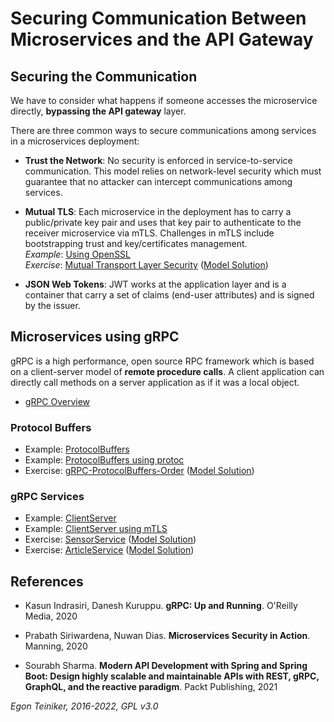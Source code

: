 # Securing Communication Between Microservices and the API Gateway 

## Securing the Communication
We have to consider what happens if someone accesses the microservice directly,
**bypassing the API gateway** layer.

There are three common ways to secure communications among services in a microservices deployment:
* **Trust the Network**: No security is enforced in service-to-service communication. 
  This model relies on network-level security which must guarantee that no attacker can intercept 
  communications among services.  

* **Mutual TLS**: Each microservice in the deployment has to carry a public/private key pair and uses 
  that key pair to authenticate to the receiver microservice via mTLS. 
  Challenges in mTLS include bootstrapping trust and key/certificates management.\
  _Example_: [Using OpenSSL](mTLS/OpenSSL)\
  _Exercise_: [Mutual Transport Layer Security](mTLS/SpringBoot-ArticleService-mTLS-Exercise) ([Model Solution](mTLS/SpringBoot-ArticleService-mTLS))

* **JSON Web Tokens**: JWT works at the application layer and is a container that carry a set of claims 
  (end-user attributes) and is signed by the issuer.


## Microservices using gRPC 

gRPC is a high performance, open source RPC framework which is based on a client-server model of **remote procedure calls**. A client application can directly call methods on a server application as if it was a local object.

* [gRPC Overview](gRPC/introduction)

### Protocol Buffers
* Example: [ProtocolBuffers](gRPC/gRPC-ProtocolBuffers)
* Example: [ProtocolBuffers using protoc](gRPC/gRPC-ProtocolBuffers-protoc)
* Exercise: [gRPC-ProtocolBuffers-Order](gRPC/gRPC-ProtocolBuffers-Order-Exercise) ([Model Solution](gRPC/gRPC-ProtocolBuffers-Order-Exercise))

### gRPC Services
* Example: [ClientServer](gRPC/gRPC-ClientServer)
* Example: [ClientServer using mTLS](gRPC/gRPC-ClientServer-mTLS)
* Exercise: [SensorService](gRPC/gRPC-SensorService-Exercise) ([Model Solution](gRPC/gRPC-SensorService-mTLS)) 
* Exercise: [ArticleService](gRPC/gRPC-ArticleService-Exercise) ([Model Solution](gRPC/gRPC-ArticleService-mTLS))


## References
* Kasun Indrasiri, Danesh Kuruppu. **gRPC: Up and Running**. O'Reilly Media, 2020

* Prabath Siriwardena, Nuwan Dias. **Microservices Security in Action**. Manning, 2020

* Sourabh Sharma. **Modern API Development with Spring and Spring Boot: Design highly scalable and maintainable APIs with REST, gRPC, GraphQL, 
	and the reactive paradigm**.  Packt Publishing, 2021 
  
*Egon Teiniker, 2016-2022, GPL v3.0*
